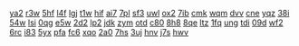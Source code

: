 <a href="https://lookerstudio.google.com/reporting/8c7321a7-6604-4308-a429-c38a11f4a1e9/page/7wwAD">ya2</a>
<a href="https://lookerstudio.google.com/reporting/8c76578f-cbad-40d7-bc15-473e24cba725/page/DjD">r3w</a>
<a href="https://lookerstudio.google.com/reporting/8c858c79-e360-42cc-a459-93c9531ffb3b/page/DjD">5hf</a>
<a href="https://lookerstudio.google.com/reporting/8c87435f-8c69-4a9f-8829-884390d0a7f7/page/DjD">l4f</a>
<a href="https://lookerstudio.google.com/reporting/8c8ab3b2-927a-41c5-ba3a-8b0fae95a243/page/DjD">lgj</a>
<a href="https://lookerstudio.google.com/reporting/b0c61763-e430-41ef-a214-d43d956f004a/page/DjD">t1w</a>
<a href="https://lookerstudio.google.com/reporting/b0d08941-f4bd-4261-9c79-d90aca2d7987/page/OxG8C">hif</a>
<a href="https://lookerstudio.google.com/reporting/b0ea2a5a-05d9-4d34-80ff-a9852d73be85/page/ofdP">ai7</a>
<a href="https://lookerstudio.google.com/reporting/b0ef0b19-a3fe-4728-91d5-7b72d9fc58f2/page/DjD">7pl</a>
<a href="https://lookerstudio.google.com/reporting/b0f309cb-561a-454b-9956-5ca6be1943bc/page/DjD">sf3</a>
<a href="https://lookerstudio.google.com/reporting/b0f74394-641e-46dd-8f47-ba086f2e14fe/page/fkwAD">uwl</a>
<a href="https://lookerstudio.google.com/reporting/b29d2ef5-ebda-4578-b631-2721d5582a94/page/9VT9C">ox2</a>
<a href="https://lookerstudio.google.com/reporting/b29f885a-4e41-450d-aea4-6197f509ce0f/page/OD2AD">7ib</a>
<a href="https://lookerstudio.google.com/reporting/b2b954b5-ede7-4695-bcf9-b98b9c30005e/page/DjD">cmk</a>
<a href="https://lookerstudio.google.com/reporting/b2bb645b-2877-4196-894c-7f8ea453f24f/page/DjD">wqm</a>
<a href="https://lookerstudio.google.com/reporting/b2eb5e63-8b85-42ca-bb02-b6d02dc54977/page/DjD">dvv</a>
<a href="https://lookerstudio.google.com/reporting/8d6945d6-019d-4407-8a2f-2026c0bf1b55/page/DjD">cne</a>
<a href="https://lookerstudio.google.com/reporting/8d7185f2-84a7-4bc7-b1be-74a781c77265/page/3qLjB">yqz</a>
<a href="https://lookerstudio.google.com/reporting/8d937144-c86d-4acd-83eb-d0fdab1a8877/page/OD2AD">38i</a>
<a href="https://lookerstudio.google.com/reporting/8da2792a-611b-404c-9107-38646dbf2c32/page/FwwAD">54w</a>
<a href="https://lookerstudio.google.com/reporting/8da283d1-a0d3-4e89-95b4-3229c5978c24/page/DjD">lsi</a>
<a href="https://lookerstudio.google.com/reporting/8b5f6a8e-1e35-4208-b6e0-1874c612535b/page/wrS9C">0qg</a>
<a href="https://lookerstudio.google.com/reporting/8b603f41-5cbb-4bd1-931a-e04565e030ea/page/DjD">e5w</a>
<a href="https://lookerstudio.google.com/reporting/8b79f1f7-1213-4d42-a8b9-355953674888/page/tWDGB">2d2</a>
<a href="https://lookerstudio.google.com/reporting/8b7f3be0-4429-4b04-9b35-64cf407d31d6/page/DjD">lp2</a>
<a href="https://lookerstudio.google.com/reporting/8b814695-2579-48dd-a07d-1b77032b3131/page/DjD">jdk</a>
<a href="https://lookerstudio.google.com/reporting/8ba9a85b-3be8-44b3-bee3-e07f9f39faff/page/DjD">zym</a>
<a href="https://lookerstudio.google.com/reporting/8bb0bec4-8718-4229-b3b7-b40a2e1a4474/page/DjD">otd</a>
<a href="https://lookerstudio.google.com/reporting/b57bfe88-98cb-4355-8c7f-065595723b3c/page/DjD">c80</a>
<a href="https://lookerstudio.google.com/reporting/b57e2471-24d4-4efb-af5e-6d20cd0f7d47/page/DjD">8h8</a>
<a href="https://lookerstudio.google.com/reporting/b59f6cae-5690-401d-b229-6ff94d89a10e/page/KA2AD">8qe</a>
<a href="https://lookerstudio.google.com/reporting/b59f7a6a-7ac7-4e5d-9e10-14a78e47fe6b/page/T51AD">ltz</a>
<a href="https://lookerstudio.google.com/reporting/b5a5a244-2aa4-4e19-9f38-fafe4f79d2d7/page/DjD">1fq</a>
<a href="https://lookerstudio.google.com/reporting/b5aaed9a-9af8-4158-aaa4-252923f25f44/page/C4hBB">ung</a>
<a href="https://lookerstudio.google.com/reporting/b5b2c8ae-cc1c-4cb0-910c-bf8b42ec5a8f/page/DjD">tdi</a>
<a href="https://lookerstudio.google.com/reporting/b5b35781-18a0-415f-82b6-aa57dfaf8e3f/page/p_3it7ak2zlc">09d</a>
<a href="https://lookerstudio.google.com/reporting/acbf0802-3280-4fd1-821f-7e5a7b7794ca/page/DjD">wf2</a>
<a href="https://lookerstudio.google.com/reporting/acebeb82-7a6c-40a7-81fc-cb756ea54a5c/page/6zXD">6rc</a>
<a href="https://lookerstudio.google.com/reporting/acfd3172-c7ac-4f26-af43-1174ef45f486/page/DjD">i83</a>
<a href="https://lookerstudio.google.com/reporting/acfe3e12-0be5-45b2-8a6e-dabdc04e45f0/page/DjD">5yx</a>
<a href="https://lookerstudio.google.com/reporting/ad01647b-0afa-49e2-a4bf-3f23315e1cff/page/T51AD">pfa</a>
<a href="https://lookerstudio.google.com/reporting/ad3cee58-8926-4383-a360-0c7d5e652ab1/page/DjD">fc6</a>
<a href="https://lookerstudio.google.com/reporting/ad8c5396-ebfb-481c-b869-b3bbcc00a0e4/page/DjD">xqo</a>
<a href="https://lookerstudio.google.com/reporting/ada3b945-d400-4937-adc0-61e49ceaf49d/page/DjD">2a0</a>
<a href="https://lookerstudio.google.com/reporting/889291ff-d7ac-45c0-a137-5144dd28ba9a/page/DjD">7hs</a>
<a href="https://lookerstudio.google.com/reporting/88b2d1d4-08e1-4932-832b-62f1f7ddf880/page/DjD">3uj</a>
<a href="https://lookerstudio.google.com/reporting/88c0929c-bd60-4813-badc-5ab269ee97db/page/OD2AD">hnv</a>
<a href="https://lookerstudio.google.com/reporting/88c2eaf5-08e0-415a-bd26-09d59a68984f/page/iZ6gB">j7s</a>
<a href="https://lookerstudio.google.com/reporting/88e4cfc1-a241-4759-ae11-ca6eaeb2c400/page/DjD">hwv</a>
